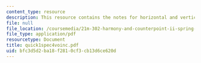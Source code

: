 ```yaml
---
content_type: resource
description: This resource contains the notes for horizontal and vertical successions.
file: null
file_location: /coursemedia/21m-302-harmony-and-counterpoint-ii-spring-2005/bfc3d5d2ba18f2810cf3cb13d6ce620d_quick1spec4voinc.pdf
file_type: application/pdf
resourcetype: Document
title: quick1spec4voinc.pdf
uid: bfc3d5d2-ba18-f281-0cf3-cb13d6ce620d
---
```

